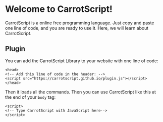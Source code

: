 # Welcome to CarrotScript!

CarrotScript is a online free programming language. Just copy and paste one line of code, and you are ready to use it. Here, we will learn about CarrotScript.

## Plugin

You can add the CarrotScript Library to your website with one line of code:

```
<head>
<!-- Add this line of code in the header: -->
<script src="https://carrotscript.github.io/plugin.js"></script>
</head>
```
Then it loads all the commands. Then you can use CarrotScript like this at the end of your ``` body ``` tag:

```
<script>
<!-- Type CarrotScript with JavaScript here-->
</script>
```
